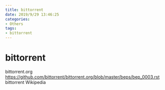 ```yaml
---
title: bittorrent
date: 2019/9/29 13:46:25
categories:
- Others
tags:
- bittorrent
---
```


# bittorrent

bittorrent.org
https://github.com/bittorrent/bittorrent.org/blob/master/beps/bep_0003.rst
bittorrent Wikipedia
<!-- more -->